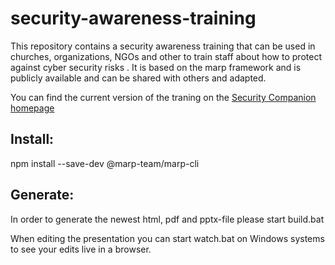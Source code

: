 # security-awareness-training

This repository contains a security awareness training that can be used in churches, organizations, NGOs and other to train staff about how to protect against cyber security risks .
It is based on the marp framework and is publicly available and can be shared with others and adapted.

You can find the current version of the traning on the [Security Companion homepage](https://security-companion.net/awareness-traning/)

## Install:

npm install --save-dev @marp-team/marp-cli

## Generate:

In order to generate the newest html, pdf and pptx-file please start build.bat

When editing the presentation you can start watch.bat on Windows systems to see your edits live in a browser.